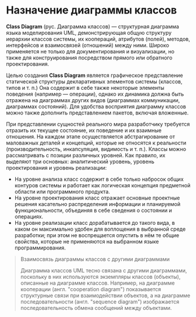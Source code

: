 # Назначение диаграммы классов

**Class Diagram** (рус. Диаграмма классов) — структурная диаграмма языка моделирования UML, демонстрирующая общую структуру иерархии классов системы, их коопераций, атрибутов (полей), методов, интерфейсов и взаимосвязей (отношений) между ними. Широко применяется не только для документирования и визуализации, но также для конструирования посредством прямого или обратного проектирования.

Целью создания **Class Diagram** является графическое представление статической структуры декларативных элементов системы (классов, типов и т. п.) Она содержит в себе также некоторые элементы поведения (например — операции), однако их динамика должна быть отражена на диаграммах других видов (диаграммах коммуникации, диаграммах состояний). Для удобства восприятия диаграмму классов можно также дополнить представлением пакетов, включая вложенные.

При представлении сущностей реального мира разработчику требуется отразить их текущее состояние, их поведение и их взаимные отношения. На каждом этапе осуществляется абстрагирование от маловажных деталей и концепций, которые не относятся к реальности (производительность, инкапсуляция, видимость и т. п.). Классы можно рассматривать с позиции различных уровней. Как правило, их выделяют три основных: аналитический уровень, уровень проектирования и уровень реализации:

* На уровне анализа класс содержит в себе только набросок общих контуров системы и работает как логическая концепция предметной области или программного продукта.
* На уровне проектирования класс отражает основные проектные решения касательно распределения информации и планируемой функциональности, объединяя в себе сведения о состоянии и операциях.
* На уровне реализации класс дорабатывается до такого вида, в каком он максимально удобен для воплощения в выбранной среде разработки; при этом не воспрещается опустить в нём те общие свойства, которые не применяются на выбранном языке программирования.

>Взаимосвязь диаграммы классов с другими диаграммами
>
>Диаграмма классов UML тесно связана с другими диаграммами, поскольку в них используются экземпляры классов (объекты), описанные на диаграмме классов. Например, на диаграмме кооперации (англ. "cooperation diagram") показывается структурные связи при взаимодействии объектов, а на диаграмме последовательности (англ. "sequence diagram") изображается последовательность обмена сообщений между объектами.
